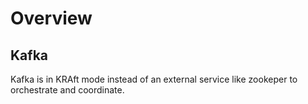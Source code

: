 # Overview 
## Kafka
Kafka is in KRAft mode instead of an external service like zookeper to orchestrate and coordinate.  
